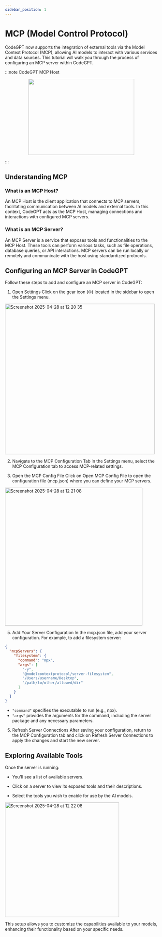 ```yaml
---
sidebar_position: 1
---
```


# MCP (Model Control Protocol)

CodeGPT now supports the integration of external tools via the Model Context Protocol (MCP), allowing AI models to interact with various services and data sources. This tutorial will walk you through the process of configuring an MCP server within CodeGPT.

:::note CodeGPT MCP Host
<p align="center">
      <img width="350" height="250" src="https://github.com/user-attachments/assets/291406a3-4f04-462d-b033-ced9578338ee" />
</p>
:::


## Understanding MCP
### What is an MCP Host?
An MCP Host is the client application that connects to MCP servers, facilitating communication between AI models and external tools. In this context, CodeGPT acts as the MCP Host, managing connections and interactions with configured MCP servers.​

### What is an MCP Server?
An MCP Server is a service that exposes tools and functionalities to the MCP Host. These tools can perform various tasks, such as file operations, database queries, or API interactions. MCP servers can be run locally or remotely and communicate with the host using standardized protocols.​

## Configuring an MCP Server in CodeGPT
Follow these steps to add and configure an MCP server in CodeGPT:

1. Open Settings
Click on the gear icon (⚙️) located in the sidebar to open the Settings menu.​

<img width="495" alt="Screenshot 2025-04-28 at 12 20 35" src="https://github.com/user-attachments/assets/ae687290-1380-428d-a954-73e6c5bb4f34" />

2. Navigate to the MCP Configuration Tab
In the Settings menu, select the MCP Configuration tab to access MCP-related settings.​

4. Open the MCP Config File
Click on Open MCP Config File to open the configuration file (mcp.json) where you can define your MCP servers.​

<img width="454" alt="Screenshot 2025-04-28 at 12 21 08" src="https://github.com/user-attachments/assets/97891032-c399-4301-b40b-ce1b8eaed708" />

5. Add Your Server Configuration
In the mcp.json file, add your server configuration. For example, to add a filesystem server:​

```json
{
  "mcpServers": {
    "filesystem": {
      "command": "npx",
      "args": [
        "-y",
        "@modelcontextprotocol/server-filesystem",
        "/Users/username/Desktop",
        "/path/to/other/allowed/dir"
      ]
    }
  }
}
```

- `"command"` specifies the executable to run (e.g., npx).
- `"args"` provides the arguments for the command, including the server package and any necessary parameters.​


5. Refresh Server Connections
After saving your configuration, return to the MCP Configuration tab and click on Refresh Server Connections to apply the changes and start the new server.​


## Exploring Available Tools
Once the server is running:​

- You'll see a list of available servers.

- Click on a server to view its exposed tools and their descriptions.

- Select the tools you wish to enable for use by the AI models.​

<img width="377" alt="Screenshot 2025-04-28 at 12 22 08" src="https://github.com/user-attachments/assets/55bd3913-daba-4c06-ab3b-5f7ede6436ad" />


This setup allows you to customize the capabilities available to your models, enhancing their functionality based on your specific needs.

